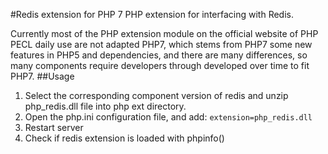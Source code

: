 #Redis extension for PHP 7
PHP extension for interfacing with Redis.

Currently most of the PHP extension module on the official website of PHP PECL daily use are not adapted PHP7, which stems from PHP7 some new features in PHP5 and dependencies, and there are many differences, so many components require developers through developed over time to fit PHP7.
##Usage

1. Select the corresponding component version of redis and unzip php_redis.dll file into php ext directory. 
2. Open the php.ini configuration file, and add: `extension=php_redis.dll`
3. Restart server
4. Check if redis extension is loaded with phpinfo()
